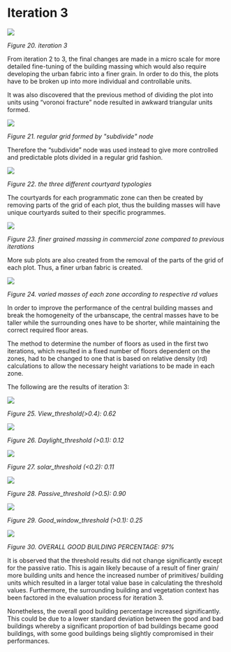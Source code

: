 # Iteration 3

![](./imgs/it3%20persp.PNG)

*Figure 20. iteration 3*

From iteration 2 to 3, the final changes are made in a micro scale for more detailed fine-tuning of the building massing which would also require developing the urban fabric into a finer grain. In order to do this, the plots have to be broken up into more individual and controllable units. 

It was also discovered that the previous method of dividing the plot into units using “voronoi fracture” node resulted in awkward triangular units formed. 

![](./imgs/it%203%20resi%20unit%20individual%20grid.PNG)

*Figure 21. regular grid formed by "subdivide" node*

Therefore the “subdivide” node was used instead to give more controlled and predictable plots divided in a regular grid fashion.  

![](./imgs/3plotsss.png)

*Figure 22. the three different courtyard typologies*

The courtyards for each programmatic zone can then be created by removing parts of the grid of each plot, thus the building masses will have unique courtyards suited to their specific programmes. 

![](./imgs/it3%20units%20within%20plots.PNG)

*Figure 23. finer grained massing in commercial zone compared to previous iterations*

More sub plots are also created from the removal of the parts of the grid of each plot. Thus, a finer urban fabric is created. 

![](./imgs/3typo.png)

*Figure 24. varied masses of each zone according to respective rd values*

In order to improve the performance of the central building masses and break the homogeneity of the urbanscape, the central masses have to be taller while the surrounding ones have to be shorter, while maintaining the correct required floor areas. 

The method to determine the number of floors as used in the first two iterations, which resulted in a fixed number of floors dependent on the zones, had to be changed to one that is based on relative density (rd) calculations to allow the necessary height variations to be made in each zone. 

The following are the results of iteration 3:

![](./imgs/it3%20view.png)

*Figure 25. View_threshold(>0.4): 0.62*

![](./imgs/it3%20daylight.png)

*Figure 26. Daylight_threshold (>0.1): 0.12*

![](./imgs/it3%20solar.png)

*Figure 27. solar_threshold (<0.2): 0.11*

![](./imgs/it3passive.png)

*Figure 28. Passive_threshold (>0.5): 0.90*

![](./imgs/it3%20window.png)

*Figure 29. Good_window_threshold (>0.1): 0.25*

![](./imgs/it3%20good%20building.png)

*Figure 30. OVERALL GOOD BUILDING PERCENTAGE: 97%* 

It is observed that the threshold results did not change significantly except for the passive ratio. This is again likely because of a result of finer grain/ more building units and hence the increased number of primitives/ building units which resulted in a larger total value base in calculating the threshold values. Furthermore, the surrounding building and vegetation context has been factored in the evaluation process for iteration 3.  

Nonetheless, the overall good building percentage increased significantly. This could be due to a lower standard deviation between the good and bad buildings whereby a significant proportion of bad buildings became good buildings, with some good buildings being slightly compromised in their performances. 




